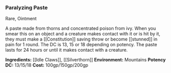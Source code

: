 ### Paralyzing Paste
Rare, Ointment 

A paste made from thorns and concentrated poison from ivy. When you smear this on an object and a creature makes contact with it or is hit by it, they must make a [[Constitution]] saving throw or become [[stunned]] in pain for 1 round. The DC is 13, 15 or 18 depending on potency. The paste lasts for 24 hours or until it makes contact with a creature.

**Ingredients:** [[Idle Claws]], [[Silverthorn]]
**Environment:** Mountains
**Potency DC:** 13/15/18
**Cost:** 100gp/150gp/200gp 
